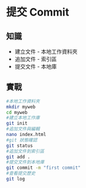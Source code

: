 # 提交 Commit

## 知識

* 建立文件 - 本地工作資料夾
* 追加文件 - 索引區
* 提交文件 - 本地庫

## 實戰

```bash
#本地工作資料夾
mkdir myweb 
cd myweb
#建立本地工作庫
git init
#追加文件與編輯 
nano index.html
#git 狀態確認
git status 
#追加文件到索引區
git add .
#提交文件到本地庫
git commit -m "first commit"
#查看提交歷史
git log
```